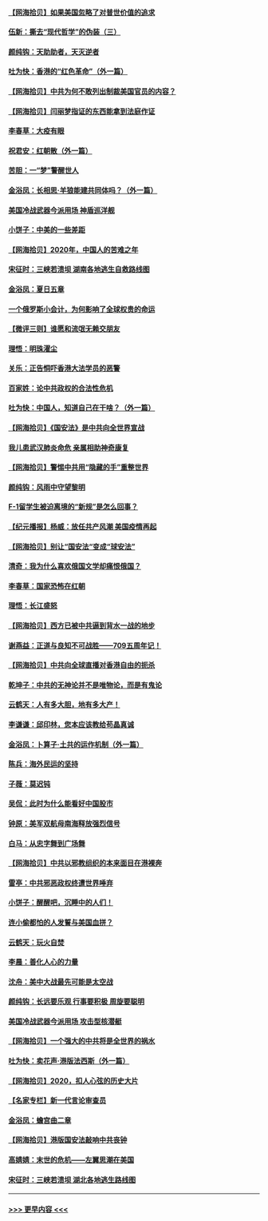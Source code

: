 #### [【网海拾贝】如果美国忽略了对普世价值的追求](../pages/nsc993/n12260094.md?t=07161851) 
#### [伍新：撕去“现代哲学”的伪装（三）](../pages/nsc993/n12257814.md?t=07161851) 
#### [颜纯钩：天助助者，天灭逆者](../pages/nsc993/n12257239.md?t=07161851) 
#### [吐为快：香港的“红色革命”（外一篇）](../pages/nsc993/n12257129.md?t=07161851) 
#### [【网海拾贝】中共为何不敢列出制裁美国官员的内容？](../pages/nsc993/n12256499.md?t=07161851) 
#### [【网海拾贝】闫丽梦指证的东西能拿到法庭作证](../pages/nsc993/n12254739.md?t=07161851) 
#### [李春草：大疫有眼](../pages/nsc993/n12253231.md?t=07161851) 
#### [祝君安：红朝散（外一篇）](../pages/nsc993/n12252340.md?t=07161851) 
#### [苦胆：一“梦”警醒世人](../pages/nsc993/n12251661.md?t=07161851) 
#### [金浴凤：长相思·羊狼能建共同体吗？（外一篇）](../pages/nsc993/n12251570.md?t=07161851) 
#### [美国冷战武器今派用场 神盾巡洋舰](../pages/nsc993/n12251051.md?t=07161851) 
#### [小饼子：中美的一些差距](../pages/nsc993/n12251198.md?t=07161851) 
#### [【网海拾贝】2020年，中国人的苦难之年](../pages/nsc993/n12251012.md?t=07161851) 
#### [宋征时：三峡若溃坝 湖南各地逃生自救路线图](../pages/nsc993/n12250151.md?t=07161851) 
#### [金浴凤：夏日五章](../pages/nsc993/n12249556.md?t=07161851) 
#### [一个俄罗斯小会计，为何影响了全球权贵的命运](../pages/nsc993/n12249523.md?t=07161851) 
#### [【微评三则】谁愿和流氓无赖交朋友](../pages/nsc993/n12248892.md?t=07161851) 
#### [理悟：明珠濯尘](../pages/nsc993/n12248839.md?t=07161851) 
#### [关乐：正告恫吓香港大法学员的恶警](../pages/nsc993/n12248750.md?t=07161851) 
#### [百家姓：论中共政权的合法性危机](../pages/nsc993/n12248625.md?t=07161851) 
#### [吐为快：中国人，知道自己在干啥？（外一篇）](../pages/nsc993/n12248615.md?t=07161851) 
#### [【网海拾贝】《国安法》是中共向全世界宣战](../pages/nsc993/n12248498.md?t=07161851) 
#### [我儿患武汉肺炎命危 亲属相助神奇康复](../pages/nsc993/n12247576.md?t=07161851) 
#### [【网海拾贝】警惕中共用“隐藏的手”重整世界](../pages/nsc993/n12246247.md?t=07161851) 
#### [颜纯钩：风雨中守望黎明](../pages/nsc993/n12246291.md?t=07161851) 
#### [F-1留学生被迫离境的“新规”是怎么回事？](../pages/nsc993/n12246361.md?t=07161851) 
#### [【纪元播报】杨威：放任共产风潮 美国疫情再起](../pages/nsc993/n12240124.md?t=07161851) 
#### [【网海拾贝】别让“国安法“变成“球安法”](../pages/nsc993/n12242935.md?t=07161851) 
#### [清奇：我为什么喜欢俄国文学却痛恨俄国？](../pages/nsc993/n12240970.md?t=07161851) 
#### [李春草：国家恐怖在红朝](../pages/nsc993/n12240943.md?t=07161851) 
#### [理悟：长江盛怒](../pages/nsc993/n12240627.md?t=07161851) 
#### [【网海拾贝】西方已被中共逼到背水一战的地步](../pages/nsc993/n12240176.md?t=07161851) 
#### [谢燕益：正道与良知不可战胜——709五周年记！](../pages/nsc993/n12239775.md?t=07161851) 
#### [【网海拾贝】中共向全球直播对香港自由的扼杀](../pages/nsc993/n12239675.md?t=07161851) 
#### [乾坤子：中共的无神论并不是唯物论，而是有鬼论](../pages/nsc993/n12235337.md?t=07161851) 
#### [云鹤天：人有多大胆，地有多大产！](../pages/nsc993/n12235180.md?t=07161851) 
#### [李谦谦：邱印林，您本应该教给苟晶真诚](../pages/nsc993/n12235016.md?t=07161851) 
#### [金浴凤：卜算子·土共的运作机制（外一篇）](../pages/nsc993/n12234986.md?t=07161851) 
#### [陈兵：海外民运的坚持](../pages/nsc993/n12234976.md?t=07161851) 
#### [子薇：莫迟钝](../pages/nsc993/n12234945.md?t=07161851) 
#### [吴侃：此时为什么能看好中国股市](../pages/nsc993/n12234791.md?t=07161851) 
#### [钟原：美军双航母南海释放强烈信号](../pages/nsc993/n12234757.md?t=07161851) 
#### [白马：从忠字舞到广场舞](../pages/nsc993/n12233793.md?t=07161851) 
#### [【网海拾贝】中共以邪教组织的本来面目在港裸奔](../pages/nsc993/n12233705.md?t=07161851) 
#### [雷亭：中共邪恶政权终遭世界唾弃](../pages/nsc993/n12233527.md?t=07161851) 
#### [小饼子：醒醒吧，沉睡中的人们！](../pages/nsc993/n12233462.md?t=07161851) 
#### [连小偷都怕的人发誓与美国血拼？](../pages/nsc993/n12233384.md?t=07161851) 
#### [云鹤天：玩火自焚](../pages/nsc993/n12233200.md?t=07161851) 
#### [李晨：善化人心的力量](../pages/nsc993/n12232209.md?t=07161851) 
#### [沈舟：美中大战最先可能是太空战](../pages/nsc993/n12232144.md?t=07161851) 
#### [颜纯钩：长远要乐观 行事要积极 周旋要聪明](../pages/nsc993/n12231992.md?t=07161851) 
#### [美国冷战武器今派用场 攻击型核潜艇](../pages/nsc993/n12231191.md?t=07161851) 
#### [【网海拾贝】一个强大的中共将是全世界的祸水](../pages/nsc993/n12231562.md?t=07161851) 
#### [吐为快：卖花声‧港版法西斯（外一篇）](../pages/nsc993/n12229898.md?t=07161851) 
#### [【网海拾贝】2020，扣人心弦的历史大片](../pages/nsc993/n12229171.md?t=07161851) 
#### [【名家专栏】新一代言论审查员](../pages/nsc993/n12227794.md?t=07161851) 
#### [金浴凤：蟾宫曲二章](../pages/nsc993/n12228984.md?t=07161851) 
#### [【网海拾贝】港版国安法敲响中共丧钟](../pages/nsc993/n12226956.md?t=07161851) 
#### [高婧婧：末世的危机——左翼思潮在美国](../pages/nsc993/n12226818.md?t=07161851) 
#### [宋征时：三峡若溃坝 湖北各地逃生路线图](../pages/nsc993/n12226226.md?t=07161851) 

----
#### [ >>> 更早内容 <<< ](../indexes/nsc993-earlier.md)
